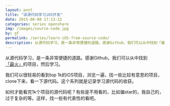 ```yaml
---
layout: post
title: "读源代码学习iOS开发"
date: 2015-06-08 17:13:12
categories: series openshare
img: /images/source-code.jpg
by: gf
permalink: /series/learn-iOS-from-source-code/
description: 从源代码学习，是一条非常便捷的道路。感谢Github，我们可以从中找到「最火」的项目进行学习。
---
```


从源代码学习，是一条非常便捷的道路。感谢Github，我们可以从中找到[「最火」](https://github.com/search?l=Objective-C&q=stars%3A%3E1&s=stars&type=Repositories)的项目，然后学习。

我们可以很轻易的看到top 1k的iOS项目，浏览一遍，找一些比较有意思的项目，clone下来，看一下源代码。这个系列就是记录学习源代码的收获。

如何才能看完1k个项目的源代码呢？有些是不用看的，比如骗star的，我自己的，过于复杂的等。这样，找一些有代表性的看吧。
